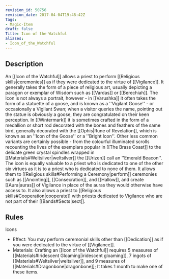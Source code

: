 ```yaml
---
revision_id: 50756
revision_date: 2017-04-04T19:48:42Z
Tags:
- Magic-Item
draft: false
Title: Icon of the Watchful
aliases:
- Icon_of_the_Watchful
---
```

## Description
An [[Icon of the Watchful]] allows a priest to perform [[Religious skills|ceremonies]] as if they were dedicated to the virtue of [[Vigilance]]. It generally takes the form of a piece of religious art, usually depicting a paragon or exemplar of Wisdom such as [[Vardas]] or [[Berechiah]]. The Icon is not always a portrait, however - in [[Varushka]] it often takes the form of a statuette of a goose, and is known as a ''Vigilant Goose'' - or occasionally a Vigilant Swan; when a visitor queries the name, pointing out the statue is obviously a goose, they are congratulated on their keen perception. In [[Wintermark]] it is sometimes crafted in the form of a medallion or short rod decorated with the bones and feathers of the same bird, generally decorated with the [[Ophis|Rune of Revelation]], which is known as an ''Icon of the Goose'' or a ''Bright Icon''. Other less common variants are certainly possible - from the colourful illuminated scrolls recounting the lives of the exemplars popular in [[The Brass Coast]] to the delicate green crystal spindles wrapped in [[Materials#Weltsilver|weltsilver]] the [[Urizen]] call an ''Emerald Beacon''. 
The icon is equally valuable to a priest who is dedicated to one of the other six virtues as it is to a priest who is dedicated to none of them. It allows them to [[Religious skills#Performing a Ceremony|perform]] ceremonies such as [[Anointing]], [[Consecration]], and [[Hallow]], and create [[Aura|auras]] of Vigilance in place of the auras they would otherwise have access to. It also allows a priest to [[Religious skills#Cooperation|cooperate]] with priests dedicated to Vigilance who are not part of their [[Bands#Sects|sect]]. 
## Rules
Icons
* Effect: You may perform ceremonial skills other than [[Dedication]] as if you were dedicated to the virtue of [[Vigilance]].
* Materials: Crafting an [[Icon of the Watchful]] requires 5 measures of [[Materials#Iridescent Gloaming|iridescent gloaming]], 7 ingots of [[Materials#Weltsilver|weltsilver]], and 9 measures of [[Materials#Dragonbone|dragonbone]]; It takes 1 month to make one of these items.